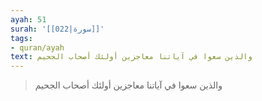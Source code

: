```yaml
---
ayah: 51
surah: '[[022|سورة]]'
tags:
- quran/ayah
text: والذين سعوا في آياتنا معاجزين أولئك أصحاب الجحيم
---
```

> والذين سعوا في آياتنا معاجزين أولئك أصحاب الجحيم
